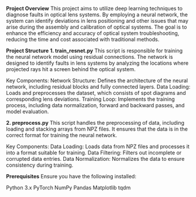 **Project Overview**
This project aims to utilize deep learning techniques to diagnose faults in optical lens systems. By employing a neural network, the system can identify deviations in lens positioning and other issues that may arise during the assembly and calibration of optical systems. The goal is to enhance the efficiency and accuracy of optical system troubleshooting, reducing the time and cost associated with traditional methods.

**Project Structure**
**1. train_resnet.py**
This script is responsible for training the neural network model using residual connections. The network is designed to identify faults in lens systems by analyzing the locations where projected rays hit a screen behind the optical system.

Key Components:
Network Structure: Defines the architecture of the neural network, including residual blocks and fully connected layers.
Data Loading: Loads and preprocesses the dataset, which consists of spot diagrams and corresponding lens deviations.
Training Loop: Implements the training process, including data normalization, forward and backward passes, and model evaluation.

**2. preprocess.py**
This script handles the preprocessing of data, including loading and stacking arrays from NPZ files. It ensures that the data is in the correct format for training the neural network.

Key Components:
Data Loading: Loads data from NPZ files and processes it into a format suitable for training.
Data Filtering: Filters out incomplete or corrupted data entries.
Data Normalization: Normalizes the data to ensure consistency during training.

**Prerequisites**
Ensure you have the following installed:

Python 3.x
PyTorch
NumPy
Pandas
Matplotlib
tqdm

